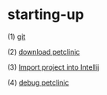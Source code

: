 # starting-up

(1) [git](https://github.com/dpxxdp/starting-up/blob/master/git.md)

(2) [download petclinic](https://github.com/dpxxdp/starting-up/blob/master/download_petclinic.md)

(3) [Import project into Intellij](https://github.com/dpxxdp/starting-up/blob/master/load_in_intellij.md)

(4) [debug petclinic](https://github.com/dpxxdp/starting-up/blob/master/debug_petclinic.md)
